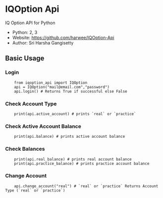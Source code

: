 

# IQOption Api

IQ Option API for Python

* Python: 2, 3
* Website: https://github.com/harwee/IQOption-Api
* Author: Sri Harsha Gangisetty

## Basic Usage

### Login
        from iqoption_api import IQOption
        api = IQOption("mail@email.com","password")
        api.login() # Returns True if successful else False

### Check Account Type

        print(api.active_account) # prints `real` or `practice`

### Check Active Account Balance
        print(api.balance) # prints active account balance

### Check Balances
        print(api.real_balance) # prints real account balance
        print(api.practice_balance) # prints practice account balance

### Change Account
        api.change_account("real") # `real` or `practice` Returns Account Type (`real` or `practice`)